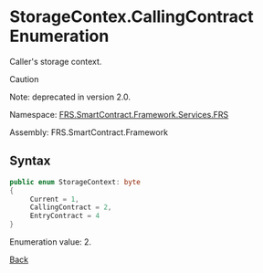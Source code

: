 # StorageContex.CallingContract Enumeration

Caller's storage context.

> [!Caution]
> Note: deprecated in version 2.0.

Namespace: [FRS.SmartContract.Framework.Services.FRS](../../FRS.md)

Assembly: FRS.SmartContract.Framework

## Syntax

```c#
public enum StorageContext: byte
{
     Current = 1,
     CallingContract = 2,
     EntryContract = 4
}
```

Enumeration value: 2.



[Back](../StorageContex.md)
